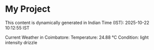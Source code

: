 # My Project

This content is dynamically generated in Indian Time (IST): 2025-10-22 10:12:55 IST


Current Weather in Coimbatore:
Temperature: 24.88 °C
Condition: light intensity drizzle
